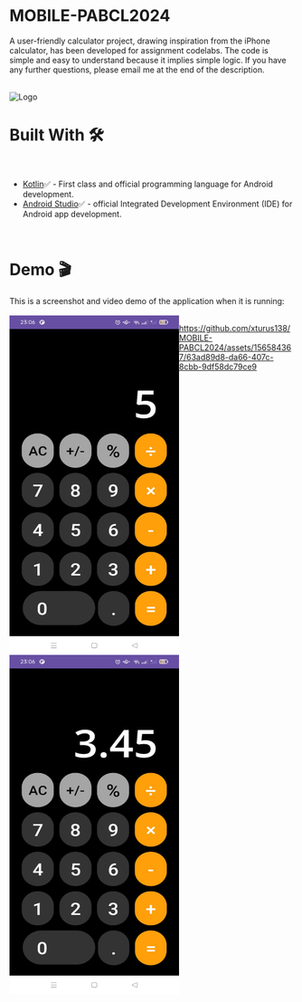 # MOBILE-PABCL2024

A user-friendly calculator project, drawing inspiration from the iPhone calculator, has been developed for assignment codelabs. The code is simple and easy to understand because it implies simple logic. If you have any further questions, please email me at the end of the description.
<br>
<br>

![Logo](https://blogger.googleusercontent.com/img/b/R29vZ2xl/AVvXsEjRCxl7GGxflQoamqaucgrH0IikHkeGrPHycfiCBAN8lU4ES7LEPkhwMOKkctGsQvP9kZXP3J5qN-xVAItkFi0er8kuJs26gVf2kwAjKcl7EeLvBSkwXveqWpWMx_kD8lryE1hmUdyk6HWJCNo_eaJ7GjoyW6UQVEfddVUJWdbrID7p30qxB3p3B22y/s1600/Android%20Devs%20Banner%20.png)
<br>
<h1>Built With 🛠</h1>
<br>
<ul>
  <li><a href="https://kotlinlang.org/">Kotlin</a>✅ - First class and official programming language for Android development.</li>
  <li><a href="https://developer.android.com/studio?gclid=CjwKCAiAzJOtBhALEiwAtwj8thOKLRSOeXXGGsTZlnY9DpSwK-Xnag7YE46YE8eTAPO2eUVaAZhncBoCmVgQAvD_BwE&gclsrc=aw.ds">Android Studio</a>✅ - official Integrated Development Environment (IDE) for Android app development.</li>
</ul>
<br>
<h1>Demo 🎬</h1>
This is a screenshot and video demo of the application when it is running:
<br>
<br>
<img
  src="art/demo1.jpeg"
  alt="demo1"
  title="demoImage1"
  width="300" 
  height="600"
  align="left">
<img
  src="art/demo2.jpeg"
  alt="demo2"
  title="demoImage2"
  width="300" 
  height="600"
  align="left">
  
https://github.com/xturus138/MOBILE-PABCL2024/assets/156584367/63ad89d8-da66-407c-8cbb-9df58dc79ce9






  
